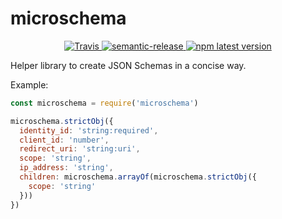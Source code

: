 # microschema

<p align="center">
  <a href="https://travis-ci.org/upfrontIO/microschema">
    <img alt="Travis" src="https://img.shields.io/travis/upfrontIO/microschema/master.svg">
  </a>
  <a href="https://semantic-release.gitbooks.io/semantic-release/content/#highlights">
    <img alt="semantic-release" src="https://img.shields.io/badge/%20%20%F0%9F%93%A6%F0%9F%9A%80-semantic--release-e10079.svg">
  </a>
  <a href="https://www.npmjs.com/package/microschema">
    <img alt="npm latest version" src="https://img.shields.io/npm/v/microschema/latest.svg">
  </a>
</p>


Helper library to create JSON Schemas in a concise way.

Example:
```js
const microschema = require('microschema')

microschema.strictObj({
  identity_id: 'string:required',
  client_id: 'number',
  redirect_uri: 'string:uri',
  scope: 'string',
  ip_address: 'string',
  children: microschema.arrayOf(microschema.strictObj({
    scope: 'string'
  }))
})
```
